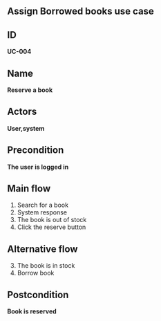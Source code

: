 ## Assign Borrowed books use case
## ID
**UC-004**
## Name
**Reserve a book**
## Actors
**User,system**
## Precondition
**The user is logged in**
## Main flow
1. Search for a book
2. System response
3. The book is out of stock
4. Click the reserve button
## Alternative flow
3. The book is in stock
4. Borrow book
## Postcondition
**Book is reserved**




